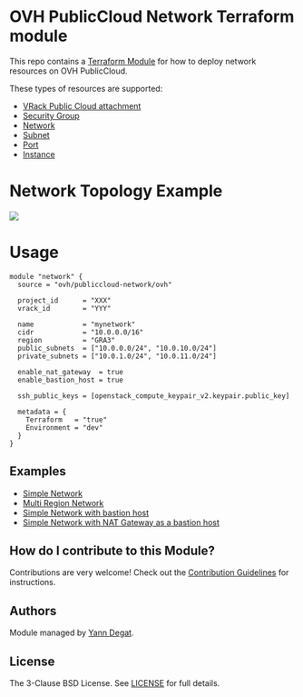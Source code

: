 # OVH PublicCloud Network Terraform module

This repo contains a [Terraform Module](https://www.terraform.io/docs/modules/index.html "Terraform Module") for how to deploy network resources on OVH PublicCloud.

These types of resources are supported:

* [VRack Public Cloud attachment](https://www.terraform.io/docs/providers/ovh/r/vrack_publiccloud_attachment.html)
* [Security Group](https://www.terraform.io/docs/providers/openstack/r/networking_secgroup_v2.html)
* [Network](https://www.terraform.io/docs/providers/openstack/r/networking_network_v2.html)
* [Subnet](https://www.terraform.io/docs/providers/openstack/r/networking_subnet_v2.html)
* [Port](https://www.terraform.io/docs/providers/openstack/r/networking_port_v2.html)
* [Instance](https://www.terraform.io/docs/providers/openstack/r/compute_instance_v2.html)

# Network Topology Example

![](https://github.com/ovh/terraform-ovh-publiccloud-network/blob/master/network_topology_example.png?raw=true)

# Usage

```hcl
module "network" {
  source = "ovh/publiccloud-network/ovh"

  project_id      = "XXX"
  vrack_id        = "YYY"

  name            = "mynetwork"
  cidr            = "10.0.0.0/16"
  region          = "GRA3"
  public_subnets  = ["10.0.0.0/24", "10.0.10.0/24"]
  private_subnets = ["10.0.1.0/24", "10.0.11.0/24"]

  enable_nat_gateway  = true
  enable_bastion_host = true

  ssh_public_keys = [openstack_compute_keypair_v2.keypair.public_key]

  metadata = {
    Terraform   = "true"
    Environment = "dev"
  }
}
```

## Examples

* [Simple Network](https://github.com/ovh/terraform-ovh-publiccloud-network/tree/master/examples/simple/README.md)
* [Multi Region Network](https://github.com/ovh/terraform-ovh-publiccloud-network/tree/master/examples/multiregion/README.md)
* [Simple Network with bastion host](https://github.com/ovh/terraform-ovh-publiccloud-network/tree/master/examples/bastion/README.md)
* [Simple Network with NAT Gateway as a bastion host](https://github.com/ovh/terraform-ovh-publiccloud-network/tree/master/examples/natbastion/README.md)

## How do I contribute to this Module?

Contributions are very welcome! Check out the [Contribution Guidelines](https://github.com/ovh/terraform-ovh-publiccloud-network/tree/master/CONTRIBUTING.md) for instructions.

## Authors

Module managed by [Yann Degat](https://github.com/yanndegat).

## License

The 3-Clause BSD License. See [LICENSE](https://github.com/ovh/terraform-ovh-publiccloud-network/tree/master/LICENSE) for full details.
